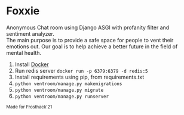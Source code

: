 # Foxxie
Anonymous Chat room using Django ASGI with profanity filter and sentiment analyzer.  
The main purpose is to provide a safe space for people to vent their emotions out. Our goal is to help achieve a better future in the field of mental health.


1. Install [Docker](https://docs.docker.com/get-docker/)
2. Run redis server `docker run -p 6379:6379 -d redis:5 `  
3. Install requirements using pip, from requirements.txt  
4. `python ventroom/manage.py makemigrations`
5. `python ventroom/manage.py migrate`
6. `python ventroom/manage.py runserver`


<sub>Made for Frosthack'21</sub>
